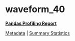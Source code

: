 # waveform_40

[**Pandas Profiling Report**](https://epistasislab.github.io/penn-ml-benchmarks/profile/waveform_40.html)

[Metadata](metadata.yaml) | [Summary Statistics](summary_stats.csv)

